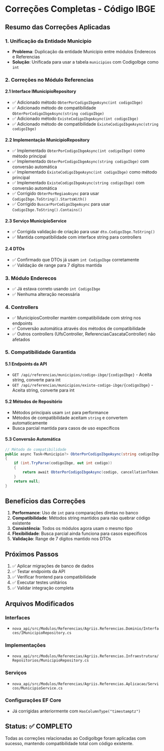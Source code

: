 # Correções Completas - Código IBGE

## Resumo das Correções Aplicadas

### 1. Unificação da Entidade Municipio
- **Problema**: Duplicação da entidade Municipio entre módulos Enderecos e Referencias
- **Solução**: Unificada para usar a tabela `municipios` com CodigoIbge como `int`

### 2. Correções no Módulo Referencias

#### 2.1 Interface IMunicipioRepository
- ✅ Adicionado método `ObterPorCodigoIbgeAsync(int codigoIbge)` 
- ✅ Adicionado método de compatibilidade `ObterPorCodigoIbgeAsync(string codigoIbge)`
- ✅ Adicionado método `ExisteCodigoIbgeAsync(int codigoIbge)`
- ✅ Adicionado método de compatibilidade `ExisteCodigoIbgeAsync(string codigoIbge)`

#### 2.2 Implementação MunicipioRepository
- ✅ Implementado `ObterPorCodigoIbgeAsync(int codigoIbge)` como método principal
- ✅ Implementado `ObterPorCodigoIbgeAsync(string codigoIbge)` com conversão automática
- ✅ Implementado `ExisteCodigoIbgeAsync(int codigoIbge)` como método principal  
- ✅ Implementado `ExisteCodigoIbgeAsync(string codigoIbge)` com conversão automática
- ✅ Corrigido `ObterPorRegiaoAsync` para usar `CodigoIbge.ToString().StartsWith()`
- ✅ Corrigido `BuscarPorCodigoIbgeAsync` para usar `CodigoIbge.ToString().Contains()`

#### 2.3 Serviço MunicipioService
- ✅ Corrigida validação de criação para usar `dto.CodigoIbge.ToString()`
- ✅ Mantida compatibilidade com interface string para controllers

#### 2.4 DTOs
- ✅ Confirmado que DTOs já usam `int CodigoIbge` corretamente
- ✅ Validação de range para 7 dígitos mantida

### 3. Módulo Enderecos
- ✅ Já estava correto usando `int CodigoIbge`
- ✅ Nenhuma alteração necessária

### 4. Controllers
- ✅ MunicipiosController mantém compatibilidade com string nos endpoints
- ✅ Conversão automática através dos métodos de compatibilidade
- ✅ Outros controllers (UfsController, ReferenciasCascataController) não afetados

### 5. Compatibilidade Garantida

#### 5.1 Endpoints da API
- `GET /api/referencias/municipios/codigo-ibge/{codigoIbge}` - Aceita string, converte para int
- `GET /api/referencias/municipios/existe-codigo-ibge/{codigoIbge}` - Aceita string, converte para int

#### 5.2 Métodos de Repositório
- Métodos principais usam `int` para performance
- Métodos de compatibilidade aceitam `string` e convertem automaticamente
- Busca parcial mantida para casos de uso específicos

#### 5.3 Conversão Automática
```csharp
// Método de compatibilidade
public async Task<Municipio?> ObterPorCodigoIbgeAsync(string codigoIbge, CancellationToken cancellationToken = default)
{
    if (int.TryParse(codigoIbge, out int codigo))
    {
        return await ObterPorCodigoIbgeAsync(codigo, cancellationToken);
    }
    return null;
}
```

## Benefícios das Correções

1. **Performance**: Uso de `int` para comparações diretas no banco
2. **Compatibilidade**: Métodos string mantidos para não quebrar código existente
3. **Consistência**: Todos os módulos agora usam o mesmo tipo
4. **Flexibilidade**: Busca parcial ainda funciona para casos específicos
5. **Validação**: Range de 7 dígitos mantido nos DTOs

## Próximos Passos

1. ✅ Aplicar migrações de banco de dados
2. ✅ Testar endpoints da API
3. ✅ Verificar frontend para compatibilidade
4. ✅ Executar testes unitários
5. ✅ Validar integração completa

## Arquivos Modificados

### Interfaces
- `nova_api/src/Modulos/Referencias/Agriis.Referencias.Dominio/Interfaces/IMunicipioRepository.cs`

### Implementações
- `nova_api/src/Modulos/Referencias/Agriis.Referencias.Infraestrutura/Repositorios/MunicipioRepository.cs`

### Serviços
- `nova_api/src/Modulos/Referencias/Agriis.Referencias.Aplicacao/Servicos/MunicipioService.cs`

### Configurações EF Core
- Já corrigidas anteriormente com `HasColumnType("timestamptz")`

## Status: ✅ COMPLETO

Todas as correções relacionadas ao CodigoIbge foram aplicadas com sucesso, mantendo compatibilidade total com código existente.